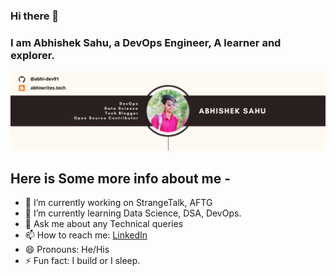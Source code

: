 ### Hi there 👋

### I am Abhishek Sahu, a DevOps Engineer, A learner and explorer.

![Profile Card](https://github.com/abhi-dev91/abhi-dev91/blob/533792076f001589eaff9ecb56618118a8e6f392/Yellow%20and%20Black%20Global%20Response%20Engineer%20LinkedIn%20Banner.png)

## Here is Some more info about me -
- 🔭 I’m currently working on StrangeTalk, AFTG
- 🌱 I’m currently learning Data Science, DSA, DevOps.
- 💬 Ask me about any Technical queries
- 📫 How to reach me: [LinkedIn](https://www.linkedin.com/in/abhisheksahubpl)
- 😄 Pronouns: He/His
- ⚡ Fun fact: I build or I sleep.
